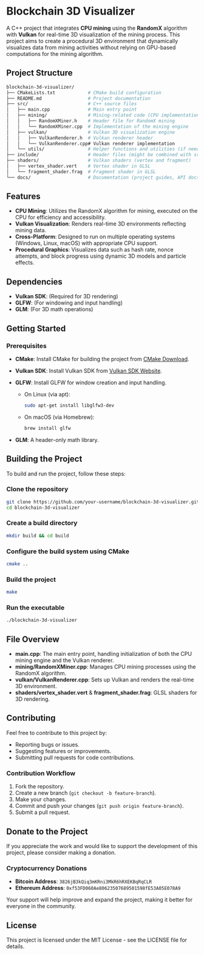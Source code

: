 
# Blockchain 3D Visualizer

A C++ project that integrates **CPU mining** using the **RandomX** algorithm with **Vulkan** for real-time 3D visualization of the mining process. This project aims to create a procedural 3D environment that dynamically visualizes data from mining activities without relying on GPU-based computations for the mining algorithm.

## Project Structure

```bash
blockchain-3d-visualizer/
├── CMakeLists.txt            # CMake build configuration
├── README.md                 # Project documentation
├── src/                      # C++ source files
│   ├── main.cpp              # Main entry point
│   ├── mining/               # Mining-related code (CPU implementation)
│   │   ├── RandomXMiner.h    # Header file for RandomX mining
│   │   └── RandomXMiner.cpp  # Implementation of the mining engine
│   ├── vulkan/               # Vulkan 3D visualization engine
│   │   ├── VulkanRenderer.h  # Vulkan renderer header
│   │   └── VulkanRenderer.cpp# Vulkan renderer implementation
│   └── utils/                # Helper functions and utilities (if needed)
├── include/                  # Header files (might be combined with src in small projects)
├── shaders/                  # Vulkan shaders (vertex and fragment)
│   ├── vertex_shader.vert    # Vertex shader in GLSL
│   └── fragment_shader.frag  # Fragment shader in GLSL
└── docs/                     # Documentation (project guides, API docs)
```

## Features

- **CPU Mining**: Utilizes the RandomX algorithm for mining, executed on the CPU for efficiency and accessibility.
- **Vulkan Visualization**: Renders real-time 3D environments reflecting mining data.
- **Cross-Platform**: Designed to run on multiple operating systems (Windows, Linux, macOS) with appropriate CPU support.
- **Procedural Graphics**: Visualizes data such as hash rate, nonce attempts, and block progress using dynamic 3D models and particle effects.

## Dependencies

- **Vulkan SDK**: (Required for 3D rendering)
- **GLFW**: (For windowing and input handling)
- **GLM**: (For 3D math operations)

## Getting Started

### Prerequisites

- **CMake**: Install CMake for building the project from [CMake Download](https://cmake.org/download/).
  
- **Vulkan SDK**: Install Vulkan SDK from [Vulkan SDK Website](https://vulkan.lunarg.com/sdk/home).
  
- **GLFW**: Install GLFW for window creation and input handling.
  - On Linux (via apt): 
    ```bash
    sudo apt-get install libglfw3-dev
    ```
  - On macOS (via Homebrew): 
    ```bash
    brew install glfw
    ```

- **GLM**: A header-only math library.

## Building the Project

To build and run the project, follow these steps:

### Clone the repository

```bash
git clone https://github.com/your-username/blockchain-3d-visualizer.git
cd blockchain-3d-visualizer
```

### Create a build directory

```bash
mkdir build && cd build
```

### Configure the build system using CMake

```bash
cmake ..
```

### Build the project

```bash
make
```

### Run the executable

```bash
./blockchain-3d-visualizer
```

## File Overview

- **main.cpp**: The main entry point, handling initialization of both the CPU mining engine and the Vulkan renderer.
- **mining/RandomXMiner.cpp**: Manages CPU mining processes using the RandomX algorithm.
- **vulkan/VulkanRenderer.cpp**: Sets up Vulkan and renders the real-time 3D environment.
- **shaders/vertex_shader.vert** & **fragment_shader.frag**: GLSL shaders for 3D rendering.

## Contributing

Feel free to contribute to this project by:

- Reporting bugs or issues.
- Suggesting features or improvements.
- Submitting pull requests for code contributions.

### Contribution Workflow

1. Fork the repository.
2. Create a new branch (`git checkout -b feature-branch`).
3. Make your changes.
4. Commit and push your changes (`git push origin feature-branch`).
5. Submit a pull request.

## Donate to the Project

If you appreciate the work and would like to support the development of this project, please consider making a donation.

### Cryptocurrency Donations

- **Bitcoin Address**: `3826jB3kQiq3mKRni3MkR6hRXEKBqRqCLR`
- **Ethereum Address**: `0xf53FD060Ae80623507689501598fE53A05E078A9`

Your support will help improve and expand the project, making it better for everyone in the community.

## License

This project is licensed under the MIT License - see the LICENSE file for details.
